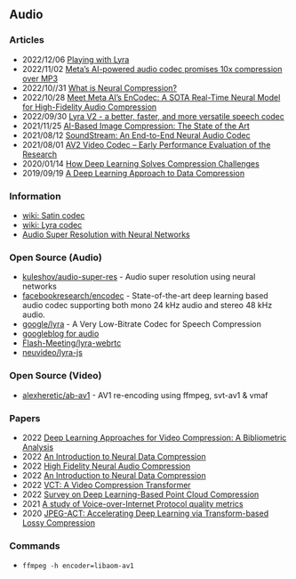 ## Audio


### Articles
- 2022/12/06 [Playing with Lyra](https://www.meetecho.com/blog/playing-with-lyra/)
- 2022/11/02 [Meta’s AI-powered audio codec promises 10x compression over MP3](https://arstechnica.com/information-technology/2022/11/metas-ai-powered-audio-codec-promises-10x-compression-over-mp3/)
- 2022/10//31 [What is Neural Compression?](https://metaphysic.ai/what-is-neural-compression/)
- 2022/10/28 [Meet Meta AI’s EnCodec: A SOTA Real-Time Neural Model for High-Fidelity Audio Compression](https://medium.com/syncedreview/meet-meta-ais-encodec-a-sota-real-time-neural-model-for-high-fidelity-audio-compression-93668d13fde7)
- 2022/09/30 [Lyra V2 - a better, faster, and more versatile speech codec](https://opensource.googleblog.com/2022/09/lyra-v2-a-better-faster-and-more-versatile-speech-codec.html)
- 2021/11/25 [AI-Based Image Compression: The State of the Art](https://towardsdatascience.com/ai-based-image-compression-the-state-of-the-art-fb5aa6042bfa)
- 2021/08/12 [SoundStream: An End-to-End Neural Audio Codec](https://ai.googleblog.com/2021/08/soundstream-end-to-end-neural-audio.html)
- 2021/08/01 [AV2 Video Codec – Early Performance Evaluation of the Research](https://ottverse.com/av2-video-codec-evaluation/)
- 2020/01/14 [How Deep Learning Solves Compression Challenges](https://heartbeat.comet.ml/how-deep-learning-solves-compression-challenges-2ea1ab3a3f5c)
- 2019/09/19 [A Deep Learning Approach to Data Compression](https://bair.berkeley.edu/blog/2019/09/19/bit-swap/)


### Information
- [wiki: Satin codec](https://en.wikipedia.org/wiki/Satin_(codec))
- [wiki: Lyra codec](https://en.wikipedia.org/wiki/Lyra_(codec))
- [Audio Super Resolution with Neural Networks](https://kuleshov.github.io/audio-super-res/)


### Open Source (Audio)
- [kuleshov/audio-super-res](https://github.com/kuleshov/audio-super-res) - Audio super resolution using neural networks
- [facebookresearch/encodec](https://github.com/facebookresearch/encodec) - State-of-the-art deep learning based audio codec supporting both mono 24 kHz audio and stereo 48 kHz audio.
- [google/lyra](https://github.com/google/lyra) - A Very Low-Bitrate Codec for Speech Compression
- [googleblog for audio](https://www.googblogs.com/tag/audio/)
- [Flash-Meeting/lyra-webrtc](https://github.com/Flash-Meeting/lyra-webrtc)
- [neuvideo/lyra-js](https://github.com/neuvideo/lyra-js)


### Open Source (Video)
- [alexheretic/ab-av1](https://github.com/alexheretic/ab-av1) - AV1 re-encoding using ffmpeg, svt-av1 & vmaf




### Papers
- 2022 [Deep Learning Approaches for Video Compression: A Bibliometric Analysis](https://mdpi-res.com/d_attachment/BDCC/BDCC-06-00044/article_deploy/BDCC-06-00044-v2.pdf)
- 2022 [An Introduction to Neural Data Compression](https://arxiv.org/abs/2202.06533)
- 2022 [High Fidelity Neural Audio Compression](https://arxiv.org/pdf/2210.13438.pdf)
- 2022 [An Introduction to Neural Data Compression](https://arxiv.org/pdf/2202.06533.pdf)
- 2022 [VCT: A Video Compression Transformer](https://paperswithcode.com/paper/vct-a-video-compression-transformer)
- 2022 [Survey on Deep Learning-Based Point Cloud Compression](https://www.frontiersin.org/articles/10.3389/frsip.2022.846972/full)
- 2021 [A study of Voice-over-Internet Protocol quality metrics](https://pdf.sciencedirectassets.com/280203/1-s2.0-S1877050921X00208/1-s2.0-S1877050921023772/main.pdf)
- 2020 [JPEG-ACT: Accelerating Deep Learning via Transform-based Lossy Compression](https://people.ece.ubc.ca/aamodt/papers/evans.isca2020.pdf)


### Commands
- `ffmpeg -h encoder=libaom-av1`

